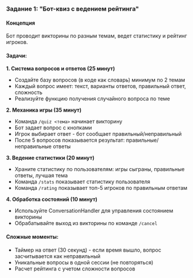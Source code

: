 ### Задание 1: "Бот-квиз с ведением рейтинга"

#### Концепция
Бот проводит викторины по разным темам, ведет статистику и рейтинг игроков.
#### Задачи:

**1. Система вопросов и ответов (25 минут)**
- Создайте базу вопросов (в коде как словарь) минимум по 2 темам
- Каждый вопрос имеет: текст, варианты ответов, правильный ответ, сложность
- Реализуйте функцию получения случайного вопроса по теме

**2. Механика игры (35 минут)**
- Команда `/quiz <тема>` начинает викторину
- Бот задает вопрос с кнопками
- Игрок выбирает ответ - бот сообщает правильный/неправильный
- После 5 вопросов показывается результат: правильные/неправильные ответы

**3. Ведение статистики (20 минут)**
- Храните статистику по пользователям: игры сыграны, правильные ответы, лучшая тема
- Команда `/stats` показывает статистику пользователя
- Команда `/rating` показывает топ-5 игроков по правильным ответам

**4. Обработка состояний (10 минут)**
- Используйте ConversationHandler для управления состоянием викторины
- Обрабатывайте выход из викторины по команде `/cancel`
#### Сложные моменты:
- Таймер на ответ (30 секунд) - если время вышло, вопрос засчитывается как неправильный
- Уникальные вопросы в одной сессии (не повторяться)
- Расчет рейтинга с учетом сложности вопросов